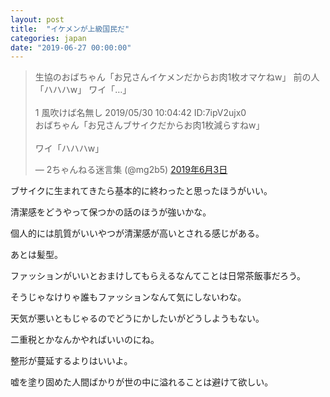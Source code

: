 ```yaml
---
layout: post
title:  "イケメンが上級国民だ"
categories: japan
date: "2019-06-27 00:00:00"
---
```


<blockquote class="twitter-tweet" data-lang="ja"><p lang="ja" dir="ltr">生協のおばちゃん「お兄さんイケメンだからお肉1枚オマケねw」 前の人「ハハハw」 ワイ「…」<br><br>1 風吹けば名無し 2019/05/30 10:04:42 ID:7ipV2ujx0<br>おばちゃん「お兄さんブサイクだからお肉1枚減らすねw」<br><br>ワイ「ハハハw」</p>&mdash; 2ちゃんねる迷言集 (@mg2b5) <a href="https://twitter.com/mg2b5/status/1135527105842876417?ref_src=twsrc%5Etfw">2019年6月3日</a></blockquote>
<script async src="https://platform.twitter.com/widgets.js" charset="utf-8"></script>

ブサイクに生まれてきたら基本的に終わったと思ったほうがいい。

清潔感をどうやって保つかの話のほうが強いかな。

個人的には肌質がいいやつが清潔感が高いとされる感じがある。

あとは髪型。

ファッションがいいとおまけしてもらえるなんてことは日常茶飯事だろう。

そうじゃなけりゃ誰もファッションなんて気にしないわな。

天気が悪いともじゃるのでどうにかしたいがどうしようもない。

二重税とかなんかやればいいのにね。

整形が蔓延するよりはいいよ。

嘘を塗り固めた人間ばかりが世の中に溢れることは避けて欲しい。
